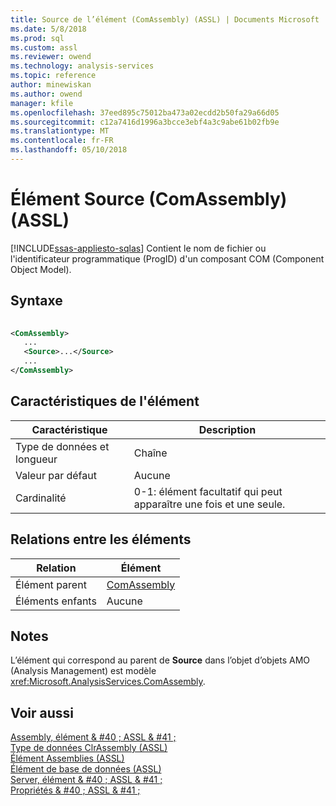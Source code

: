 ```yaml
---
title: Source de l’élément (ComAssembly) (ASSL) | Documents Microsoft
ms.date: 5/8/2018
ms.prod: sql
ms.custom: assl
ms.reviewer: owend
ms.technology: analysis-services
ms.topic: reference
author: minewiskan
ms.author: owend
manager: kfile
ms.openlocfilehash: 37eed895c75012ba473a02ecdd2b50fa29a66d05
ms.sourcegitcommit: c12a7416d1996a3bcce3ebf4a3c9abe61b02fb9e
ms.translationtype: MT
ms.contentlocale: fr-FR
ms.lasthandoff: 05/10/2018
---
```

# <a name="source-element-comassembly-assl"></a>Élément Source (ComAssembly) (ASSL)
[!INCLUDE[ssas-appliesto-sqlas](../../../includes/ssas-appliesto-sqlas.md)]
  Contient le nom de fichier ou l'identificateur programmatique (ProgID) d'un composant COM (Component Object Model).  
  
## <a name="syntax"></a>Syntaxe  
  
```xml  
  
<ComAssembly>  
   ...  
   <Source>...</Source>  
   ...  
</ComAssembly>  
```  
  
## <a name="element-characteristics"></a>Caractéristiques de l'élément  
  
|Caractéristique|Description|  
|--------------------|-----------------|  
|Type de données et longueur|Chaîne|  
|Valeur par défaut|Aucune|  
|Cardinalité|0-1: élément facultatif qui peut apparaître une fois et une seule.|  
  
## <a name="element-relationships"></a>Relations entre les éléments  
  
|Relation|Élément|  
|------------------|-------------|  
|Élément parent|[ComAssembly](../../../analysis-services/scripting/data-type/comassembly-data-type-assl.md)|  
|Éléments enfants|Aucune|  
  
## <a name="remarks"></a>Notes  
 L’élément qui correspond au parent de **Source** dans l’objet d’objets AMO (Analysis Management) est modèle <xref:Microsoft.AnalysisServices.ComAssembly>.  
  
## <a name="see-also"></a>Voir aussi  
 [Assembly, élément & #40 ; ASSL & #41 ;](../../../analysis-services/scripting/objects/assembly-element-assl.md)   
 [Type de données ClrAssembly &#40;ASSL&#41;](../../../analysis-services/scripting/data-type/clrassembly-data-type-assl.md)   
 [Élément Assemblies &#40;ASSL&#41;](../../../analysis-services/scripting/collections/assemblies-element-assl.md)   
 [Élément de base de données &#40;ASSL&#41;](../../../analysis-services/scripting/objects/database-element-assl.md)   
 [Server, élément & #40 ; ASSL & #41 ;](../../../analysis-services/scripting/objects/server-element-assl.md)   
 [Propriétés & #40 ; ASSL & #41 ;](../../../analysis-services/scripting/properties/properties-assl.md)  
  
  
